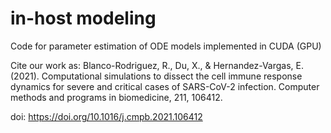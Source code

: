 # in-host modeling
Code for parameter estimation of ODE models implemented in CUDA (GPU)

Cite our work as:
Blanco-Rodriguez, R., Du, X., & Hernandez-Vargas, E. (2021). Computational simulations to dissect the cell immune response dynamics for severe and critical cases of SARS-CoV-2 infection. Computer methods and programs in biomedicine, 211, 106412.

doi: https://doi.org/10.1016/j.cmpb.2021.106412
